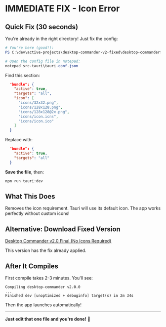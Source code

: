 # IMMEDIATE FIX - Icon Error

## Quick Fix (30 seconds)

You're already in the right directory! Just fix the config:

```powershell
# You're here (good!):
PS C:\dev\active-projects\desktop-commander-v2-fixed\desktop-commander>

# Open the config file in notepad:
notepad src-tauri\tauri.conf.json
```

Find this section:
```json
  "bundle": {
    "active": true,
    "targets": "all",
    "icon": [
      "icons/32x32.png",
      "icons/128x128.png",
      "icons/128x128@2x.png",
      "icons/icon.icns",
      "icons/icon.ico"
    ]
  }
```

Replace with:
```json
  "bundle": {
    "active": true,
    "targets": "all"
  }
```

**Save the file**, then:

```powershell
npm run tauri:dev
```

## What This Does

Removes the icon requirement. Tauri will use its default icon. The app works perfectly without custom icons!

## Alternative: Download Fixed Version

[Desktop Commander v2.0 Final (No Icons Required)](computer:///mnt/user-data/outputs/desktop-commander-v2-final.tar.gz)

This version has the fix already applied.

## After It Compiles

First compile takes 2-3 minutes. You'll see:
```
Compiling desktop-commander v2.0.0
...
Finished dev [unoptimized + debuginfo] target(s) in 2m 34s
```

Then the app launches automatically!

---

**Just edit that one file and you're done!** 🚀

